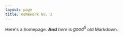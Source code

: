 ```yaml
---
layout: page
title: Homework No. 3
---
```


Here's a homepage. **And** *here* is $good^3$ old Markdown.
